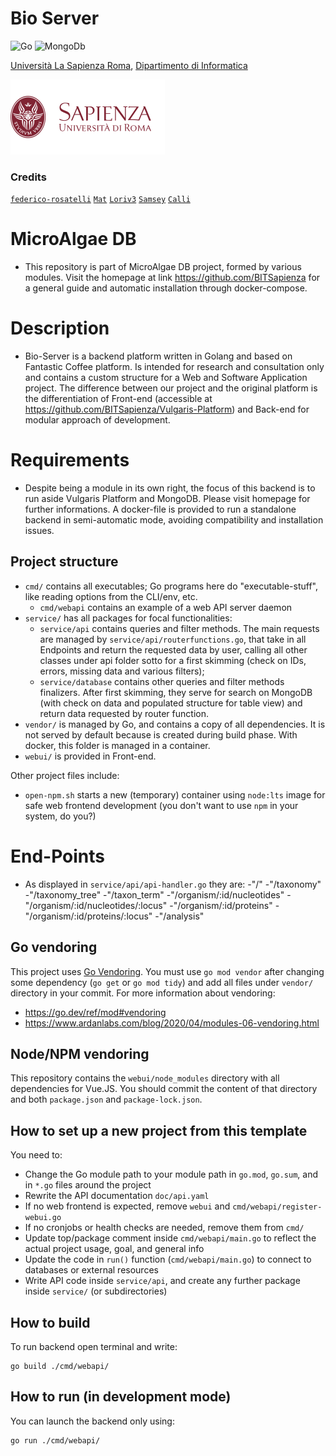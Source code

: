 <h1> Bio Server </h1>

![Go](https://img.shields.io/badge/go-%2300ADD8.svg?style=for-the-badge&logo=go&logoColor=white)
![MongoDb](https://img.shields.io/badge/MongoDB-4EA94B?style=for-the-badge&logo=mongodb&logoColor=white)

[Università La Sapienza Roma](https://www.uniroma1.it/en), [Dipartimento di Informatica](https://www.studiareinformatica.uniroma1.it/)

![Sapienza Università di Roma](/logos/sapienza-big.png)

### Credits

[`federico-rosatelli`](https://github.com/federico-rosatelli) [`Mat`](https://github.com/AxnNxs) [`Loriv3`](https://github.com/Loriv3) [`Samsey`](https://github.com/Samseys) [`Calli`](https://github.com/BboyCaligola)

# MicroAlgae DB
- This repository is part of MicroAlgae DB project, formed by various modules. Visit the homepage at link https://github.com/BITSapienza for a general guide and automatic installation through docker-compose.

# Description
- Bio-Server is a backend platform written in Golang and based on Fantastic Coffee platform. Is intended for research and consultation only and contains a custom structure for a Web and Software Application project. The difference between our project and the original platform is the differentiation of Front-end (accessible at https://github.com/BITSapienza/Vulgaris-Platform) and Back-end for modular approach of development.

# Requirements
- Despite being a module in its own right, the focus of this backend is to run aside Vulgaris Platform and MongoDB. Please visit homepage for further informations. A docker-file is provided to run a standalone backend in semi-automatic mode, avoiding compatibility and installation issues.

## Project structure
* `cmd/` contains all executables; Go programs here do "executable-stuff", like reading options from the CLI/env, etc.
	* `cmd/webapi` contains an example of a web API server daemon
* `service/` has all packages for focal functionalities:
	* `service/api` contains queries and filter methods. The main requests are managed by `service/api/routerfunctions.go`, that take in all Endpoints and return the requested data by user, calling all other classes under api folder sotto for a first skimming (check on IDs, errors, missing data and various filters);
	* `service/database`  contains other queries and filter methods finalizers. After first skimming, they serve for search on MongoDB (with check on data and populated structure for table view) and return data requested by router function.
* `vendor/` is managed by Go, and contains a copy of all dependencies. It is not served by default because is created during build phase. With docker, this folder is managed in a container.
* `webui/` is provided in Front-end.

Other project files include:
* `open-npm.sh` starts a new (temporary) container using `node:lts` image for safe web frontend development (you don't want to use `npm` in your system, do you?)

# End-Points
* As displayed in `service/api/api-handler.go` they are:
	-"/"
	-"/taxonomy"
	-"/taxonomy_tree"
	-"/taxon_term"
	-"/organism/:id/nucleotides"
	-"/organism/:id/nucleotides/:locus"
	-"/organism/:id/proteins"
	-"/organism/:id/proteins/:locus"
	-"/analysis"

## Go vendoring
This project uses [Go Vendoring](https://go.dev/ref/mod#vendoring). You must use `go mod vendor` after changing some dependency (`go get` or `go mod tidy`) and add all files under `vendor/` directory in your commit.
For more information about vendoring:
* https://go.dev/ref/mod#vendoring
* https://www.ardanlabs.com/blog/2020/04/modules-06-vendoring.html

## Node/NPM vendoring
This repository contains the `webui/node_modules` directory with all dependencies for Vue.JS. You should commit the content of that directory and both `package.json` and `package-lock.json`.

## How to set up a new project from this template
You need to:
* Change the Go module path to your module path in `go.mod`, `go.sum`, and in `*.go` files around the project
* Rewrite the API documentation `doc/api.yaml`
* If no web frontend is expected, remove `webui` and `cmd/webapi/register-webui.go`
* If no cronjobs or health checks are needed, remove them from `cmd/`
* Update top/package comment inside `cmd/webapi/main.go` to reflect the actual project usage, goal, and general info
* Update the code in `run()` function (`cmd/webapi/main.go`) to connect to databases or external resources
* Write API code inside `service/api`, and create any further package inside `service/` (or subdirectories)

## How to build
To run backend open terminal and write:
```shell
go build ./cmd/webapi/
```

## How to run (in development mode)
You can launch the backend only using:
```shell
go run ./cmd/webapi/
```
